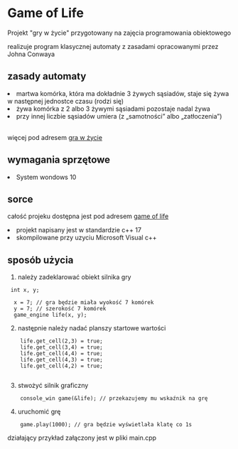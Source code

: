 # Game of Life 


Projekt "gry w życie" przygotowany na zajęcia programowania obiektowego

realizuje program klasycznej automaty z zasadami opracowanymi przez Johna Conwaya


## zasady automaty
<li>martwa komórka, która ma dokładnie 3 żywych sąsiadów, staje się żywa w następnej jednostce czasu (rodzi się)

<li>żywa komórka z 2 albo 3 żywymi sąsiadami pozostaje nadal żywa

<li>przy innej liczbie sąsiadów umiera (z „samotności” albo „zatłoczenia”)


<br>więcej pod adresem 
 [gra w życie ](https://pl.wikipedia.org/wiki/Gra_w_%C5%BCycie)

## wymagania sprzętowe 
<li> System wondows 10



## sorce
całość projeku dostępna jest pod adresem 
[game of life](https://github.com/piotr233/gol)

<li>projekt napisany jest w standardzie c++ 17 
<li>skompilowane przy uzyciu Microsoft Visual c++
<br>

## sposób użycia 
1. należy zadeklarować obiekt silnika gry <br>
  ```  
   int x, y;

    x = 7; // gra będzie miała wyokość 7 komórek 
    y = 7; // szerokość 7 komórek
    game_engine life(x, y);
```
2. następnie należy nadać planszy startowe wartości <br>
```   
    life.get_cell(2,3) = true;
    life.get_cell(3,4) = true;
    life.get_cell(4,4) = true;
    life.get_cell(4,3) = true;
    life.get_cell(4,2) = true;
   
```
3. stwożyć silnik graficzny
```
    console_win game(&life); // przekazujemy mu wskaźnik na grę 
```
4. uruchomić grę 
```     
    game.play(1000); // gra będzie wyświetlała klatę co 1s 
```

działający przykład załączony jest w pliki main.cpp 
